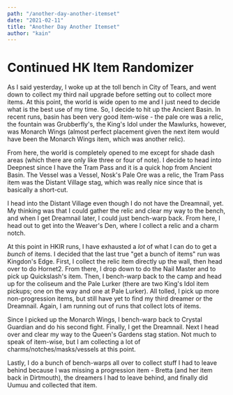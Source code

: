 ```yaml
---
path: "/another-day-another-itemset"
date: "2021-02-11"
title: "Another Day Another Itemset"
author: "kain"
---
```


# Continued HK Item Randomizer

As I said yesterday, I woke up at the toll bench in City of Tears, and went down to collect my
third nail upgrade before setting out to collect more items. At this point, the world is wide 
open to me and I just need to decide what is the best use of my time. So, I decide to hit up the
Ancient Basin. In recent runs, basin has been very good item-wise - the pale ore was a relic, the
fountain was Grubberfly's, the King's Idol under the Mawlurks, however, was Monarch Wings (almost
perfect placement given the next item would have been the Monarch Wings item, which was another 
relic).

From here, the world is completely opened to me except for shade dash areas (which there are only
like three or four of note). I decide to head into Deepnest since I have the Tram Pass and it is
a quick hop from Ancient Basin. The Vessel was a Vessel, Nosk's Pale Ore was a relic, the Tram Pass
item was the Distant Village stag, which was really nice since that is basically a short-cut.

I head into the Distant Village even though I do not have the Dreamnail, yet. My thinking was that
I could gather the relic and clear my way to the bench, and when I get Dreamnail later, I could 
just bench-warp back. From here, I head out to get into the Weaver's Den, where I collect a relic 
and a charm notch.

At this point in HKIR runs, I have exhausted a *lot* of what I can do to get a *bunch* of items.
I decided that the last true "get a bunch of items" run was Kingdon's Edge. First, I collect the
relic item directly up the wall, then head over to do Hornet2. From there, I drop down to do the
Nail Master and to pick up Quickslash's item. Then, I bench-warp back to the camp and head up for
the coliseum and the Pale Lurker (there are two King's Idol item pickups; one on the way and one 
at Pale Lurker). All tolled, I pick up more non-progression items, but still have yet to find my
third dreamer or the Dreamnail. Again, I am running out of runs that collect lots of items.

Since I picked up the Monarch Wings, I bench-warp back to Crystal Guardian and do his second fight.
Finally, I get the Dreamnail. Next I head over and clear my way to the Queen's Gardens stag 
station. Not much to speak of item-wise, but I am collecting a lot of charms/notches/masks/vessels
at this point.

Lastly, I do a bunch of bench-warps all over to collect stuff I had to leave behind because I was
missing a progression item - Bretta (and her item back in Dirtmouth), the dreamers I had to leave
behind, and finally did Uumuu and collected that item.

